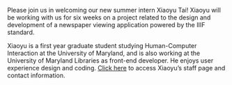 Please join us in welcoming our new summer intern Xiaoyu Tai! Xiaoyu will be working with us for six weeks on a project related to the design and development of a newspaper viewing application powered by the IIIF standard.

Xiaoyu is a first year graduate student studying Human-Computer Interaction at the University of Maryland, and is also working at the University of Maryland Libraries as front-end developer. He enjoys user experience design and coding. [Click here](http://mith.umd.edu/people/person/xiaoyu-tai/) to access Xiaoyu’s staff page and contact information.